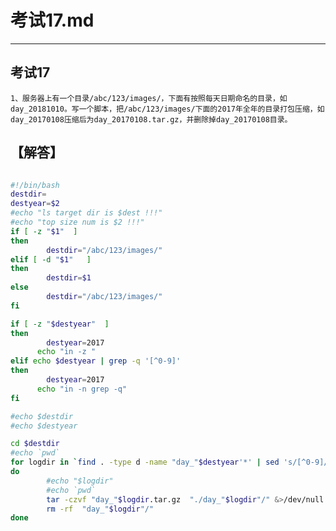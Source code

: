 # 考试17.md  
---  
## 考试17  
    1、服务器上有一个目录/abc/123/images/，下面有按照每天日期命名的目录，如day_20181010。写一个脚本，把/abc/123/images/下面的2017年全年的目录打包压缩，如day_20170108压缩后为day_20170108.tar.gz，并删除掉day_20170108目录。


## 【解答】   
```bash  

#!/bin/bash
destdir=
destyear=$2
#echo "ls target dir is $dest !!!"
#echo "top size num is $2 !!!"
if [ -z "$1"  ]
then
        destdir="/abc/123/images/"
elif [ -d "$1"   ]
then
        destdir=$1
else
        destdir="/abc/123/images/"
fi

if [ -z "$destyear"  ]
then
        destyear=2017
      echo "in -z "
elif echo $destyear | grep -q '[^0-9]'
then
        destyear=2017
      echo "in -n grep -q"
fi

#echo $destdir
#echo $destyear

cd $destdir
#echo `pwd`
for logdir in `find . -type d -name "day_"$destyear'*' | sed 's/[^0-9]//g'`
do
        #echo "$logdir"
        #echo `pwd`
        tar -czvf "day_"$logdir.tar.gz  "./day_"$logdir"/" &>/dev/null
        rm -rf  "day_"$logdir"/"
done


```  
